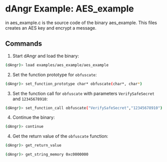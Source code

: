 # dAngr Example: AES_example
in aes_example.c is the source code of the binary aes_example. This files creates an AES key and encrypt a message.

## Commands
1. Start dAngr and load the binary:
```bash
(dAngr)> load examples/aes_example/aes_example
```

2. Set the function prototype for `obfuscate`:

```bash
(dAngr)> set_function_prototype char* obfuscate(char*, char*)
```

3. Set the function call for `obfuscate` with parameters `VerifySafeSecret` and `12345678910`:
```bash
(dAngr)> set_function_call obfuscate("VerifySafeSecret","12345678910")

```

4. Continue the binary:
```bash
(dAngr)> continue
```
4. Get the return value of the `obfuscate` function:

```bash
(dAngr)> get_return_value
```

```bash
(dAngr)> get_string_memory 0xc0000000 
```